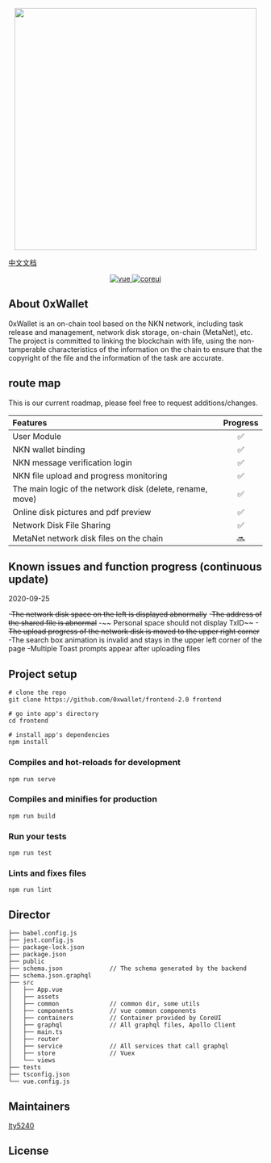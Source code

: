 <p align="center">
    <img width="480" src="https://wallet.owaf.org/static/media/logo.f7b1ca5d.png"/>
</p>

<a href="https://github.com/0xwallet/frontend-2.0/README.zh.md">中文文档</a>

<p align="center">
  <a href="https://github.com/vuejs/vue">
    <img src="https://img.shields.io/badge/vue-2.6.11-brightgreen.svg" alt="vue">
  </a>
  <a href="https://github.com/coreui/coreui-free-vue-admin-template">
    <img src="http://img.shields.io/badge/coreui-3.0.5-brightgreen.svg" alt="coreui">
  </a>
</p>

## About 0xWallet

0xWallet is an on-chain tool based on the NKN network, including task release and management, network disk storage, on-chain (MetaNet), etc.
The project is committed to linking the blockchain with life, using the non-tamperable characteristics of the information on the chain to ensure that the copyright of the file and the information of the task are accurate.

## route map

This is our current roadmap, please feel free to request additions/changes.

| Features                                                  | Progress |
| :-------------------------------------------------------- | :------: |
| User Module                                               |    ✅    |
| NKN wallet binding                                        |    ✅    |
| NKN message verification login                            |    ✅    |
| NKN file upload and progress monitoring                   |    ✅    |
| The main logic of the network disk (delete, rename, move) |    ✅    |
| Online disk pictures and pdf preview                      |    ✅    |
| Network Disk File Sharing                                 |    ✅    |
| MetaNet network disk files on the chain                   |    🔜    |

## Known issues and function progress (continuous update)

2020-09-25

-~~The network disk space on the left is displayed abnormally~~ -~~The address of the shared file is abnormal~~
-~~ Personal space should not display TxID~~ -~~The upload progress of the network disk is moved to the upper right corner~~
-The search box animation is invalid and stays in the upper left corner of the page
-Multiple Toast prompts appear after uploading files

## Project setup

```
# clone the repo
git clone https://github.com/0xwallet/frontend-2.0 frontend

# go into app's directory
cd frontend

# install app's dependencies
npm install
```

### Compiles and hot-reloads for development

```
npm run serve
```

### Compiles and minifies for production

```
npm run build
```

### Run your tests

```
npm run test
```

### Lints and fixes files

```
npm run lint
```

## Director

```
├── babel.config.js
├── jest.config.js
├── package-lock.json
├── package.json
├── public
├── schema.json             // The schema generated by the backend
├── schema.json.graphql
├── src
│   ├── App.vue
│   ├── assets
│   ├── common              // common dir, some utils
│   ├── components          // vue common components
│   ├── containers          // Container provided by CoreUI
│   ├── graphql             // All graphql files, Apollo Client
│   ├── main.ts
│   ├── router
│   ├── service             // All services that call graphql
│   ├── store               // Vuex
│   └── views
├── tests
├── tsconfig.json
└── vue.config.js
```

## Maintainers

[lty5240](https://github.com/lty5240)

## License
